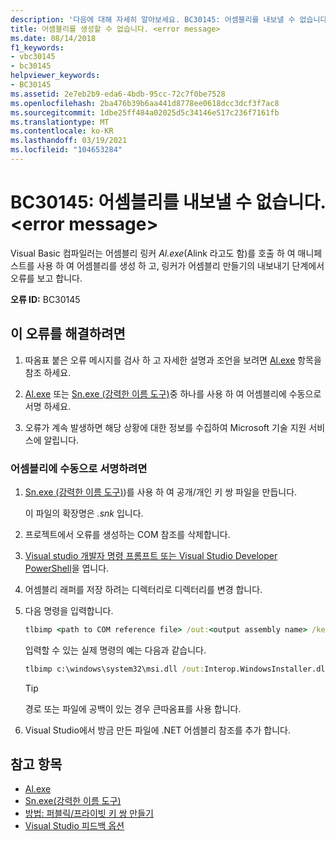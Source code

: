 ```yaml
---
description: '다음에 대해 자세히 알아보세요. BC30145: 어셈블리를 내보낼 수 없습니다. <error message>'
title: 어셈블리를 생성할 수 없습니다. <error message>
ms.date: 08/14/2018
f1_keywords:
- vbc30145
- bc30145
helpviewer_keywords:
- BC30145
ms.assetid: 2e7eb2b9-eda6-4bdb-95cc-72c7f0be7528
ms.openlocfilehash: 2ba476b39b6aa441d8778ee0618dcc3dcf3f7ac8
ms.sourcegitcommit: 1dbe25ff484a02025d5c34146e517c236f7161fb
ms.translationtype: MT
ms.contentlocale: ko-KR
ms.lasthandoff: 03/19/2021
ms.locfileid: "104653284"
---
```

# <a name="bc30145-unable-to-emit-assembly-error-message"></a>BC30145: 어셈블리를 내보낼 수 없습니다. \<error message>

Visual Basic 컴파일러는 어셈블리 링커 *Al.exe*(Alink 라고도 함)를 호출 하 여 매니페스트를 사용 하 여 어셈블리를 생성 하 고, 링커가 어셈블리 만들기의 내보내기 단계에서 오류를 보고 합니다.

**오류 ID:** BC30145

## <a name="to-correct-this-error"></a>이 오류를 해결하려면

1. 따옴표 붙은 오류 메시지를 검사 하 고 자세한 설명과 조언을 보려면 [Al.exe](../../../framework/tools/al-exe-assembly-linker.md) 항목을 참조 하세요.

2. [Al.exe](../../../framework/tools/al-exe-assembly-linker.md) 또는 [Sn.exe (강력한 이름 도구)](../../../framework/tools/sn-exe-strong-name-tool.md)중 하나를 사용 하 여 어셈블리에 수동으로 서명 하세요.

3. 오류가 계속 발생하면 해당 상황에 대한 정보를 수집하여 Microsoft 기술 지원 서비스에 알립니다.

### <a name="to-sign-the-assembly-manually"></a>어셈블리에 수동으로 서명하려면

1. [Sn.exe (강력한 이름 도구)](../../../framework/tools/sn-exe-strong-name-tool.md))를 사용 하 여 공개/개인 키 쌍 파일을 만듭니다.

   이 파일의 확장명은 *.snk* 입니다.

2. 프로젝트에서 오류를 생성하는 COM 참조를 삭제합니다.

3. [Visual studio 개발자 명령 프롬프트 또는 Visual Studio Developer PowerShell](/visualstudio/ide/reference/command-prompt-powershell)을 엽니다.

4. 어셈블리 래퍼를 저장 하려는 디렉터리로 디렉터리를 변경 합니다.

5. 다음 명령을 입력합니다.

    ```cmd
    tlbimp <path to COM reference file> /out:<output assembly name> /keyfile:<path to .snk file>
    ```

   입력할 수 있는 실제 명령의 예는 다음과 같습니다.

    ```cmd
    tlbimp c:\windows\system32\msi.dll /out:Interop.WindowsInstaller.dll /keyfile:"c:\documents and settings\mykey.snk"
    ```

   > [!TIP]
   > 경로 또는 파일에 공백이 있는 경우 큰따옴표를 사용 합니다.

6. Visual Studio에서 방금 만든 파일에 .NET 어셈블리 참조를 추가 합니다.

## <a name="see-also"></a>참고 항목

- [Al.exe](../../../framework/tools/al-exe-assembly-linker.md)
- [Sn.exe(강력한 이름 도구)](../../../framework/tools/sn-exe-strong-name-tool.md)
- [방법: 퍼블릭/프라이빗 키 쌍 만들기](../../../standard/assembly/create-public-private-key-pair.md)
- [Visual Studio 피드백 옵션](/visualstudio/ide/feedback-options)
